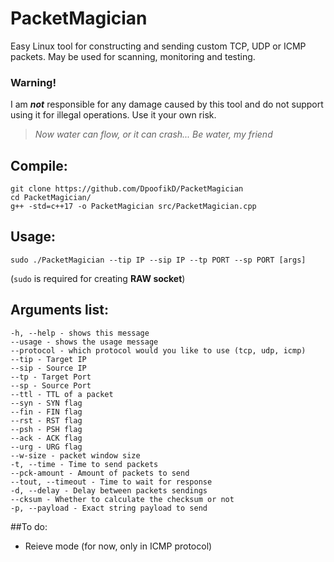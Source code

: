 # PacketMagician

Easy Linux tool for constructing and sending custom TCP, UDP or ICMP packets. May be used for scanning, monitoring and testing.

### Warning!

I am **_not_** responsible for any damage caused by this tool and do not support using it for illegal operations. Use it your own risk.

> *Now water can flow, or it can crash... Be water, my friend*

## Compile:

~~~
git clone https://github.com/DpoofikD/PacketMagician
cd PacketMagician/
g++ -std=c++17 -o PacketMagician src/PacketMagician.cpp
~~~

## Usage:

~~~
sudo ./PacketMagician --tip IP --sip IP --tp PORT --sp PORT [args]
~~~

(```sudo``` is required for creating **RAW socket**)

## Arguments list:
~~~
-h, --help - shows this message
--usage - shows the usage message
--protocol - which protocol would you like to use (tcp, udp, icmp)
--tip - Target IP
--sip - Source IP
--tp - Target Port
--sp - Source Port
--ttl - TTL of a packet
--syn - SYN flag
--fin - FIN flag
--rst - RST flag
--psh - PSH flag
--ack - ACK flag
--urg - URG flag
--w-size - packet window size
-t, --time - Time to send packets
--pck-amount - Amount of packets to send
--tout, --timeout - Time to wait for response
-d, --delay - Delay between packets sendings
--cksum - Whether to calculate the checksum or not
-p, --payload - Exact string payload to send
~~~


##To do:
- Reieve mode (for now, only in ICMP protocol)
